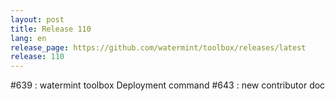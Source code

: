 ```yaml
---
layout: post
title: Release 110
lang: en
release_page: https://github.com/watermint/toolbox/releases/latest
release: 110
---
```


#639 : watermint toolbox Deployment command
#643 : new contributor doc
